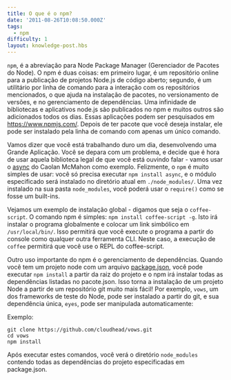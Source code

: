 ```yaml
---
title: O que é o npm?
date: '2011-08-26T10:08:50.000Z'
tags:
  - npm
difficulty: 1
layout: knowledge-post.hbs
---
```


`npm`, é a abreviação para Node Package Manager (Gerenciador de Pacotes do Node). O npm é duas coisas: em primeiro lugar, é um repositório online para a publicação de projetos Node.js de código aberto; segundo, é um utilitário por linha de comando para a interação com os repositórios mencionados, o que ajuda na instalação de pacotes, no versionamento de versões, e no gerenciamento de dependências. Uma infinidade de bibliotecas e aplicativos node.js são publicados no npm e muitos outros são adicionados todos os dias. Essas aplicações podem ser pesquisados ​​em https://www.npmjs.com/. Depois de ter pacote que você deseja instalar, ele pode ser instalado pela linha de comando com apenas um único comando. 

Vamos dizer que você está trabalhando duro um dia, desenvolvendo uma Grande Aplicação. Você se depara com um problema, e decide que é hora de usar aquela biblioteca legal de que você está ouvindo falar - vamos usar o [async](http://github.com/caolan/async) do Caolan McMahon como exemplo. Felizmente, o `npm` é muito simples de usar: você só precisa executar `npm install async`, e o módulo especificado será instalado no diretório atual em `./node_modules/`. Uma vez instalado na sua pasta `node_modules`, você poderá usar o `require()` como se fosse um built-ins.

Vejamos um exemplo de instalação global - digamos que seja o `coffee-script`. O comando npm é simples: `npm install coffee-script -g`. Isto irá instalar o programa globalmente e colocar um link simbólico em `/usr/local/bin/`. Isso permitirá que você execute o programa a partir do console como qualquer outra ferramenta CLI. Neste caso, a execução de `coffee` permitirá que você use o REPL do coffee-script.

Outro uso importante do npm é o gerenciamento de dependências. Quando você tem um projeto node com um arquivo [package.json](/pt-br/knowledge/getting-started/npm/what-is-the-file-package-json), você pode executar `npm install` a partir da raiz do projeto e o npm irá instalar todas as dependências listadas no pacote.json. Isso torna a instalação de um projeto Node a partir de um repositório git muito mais fácil! Por exemplo, `vows`, um dos frameworks de teste do Node, pode ser instalado a partir do git, e sua dependência única, `eyes`, pode ser manipulada automaticamente:

Exemplo:

    git clone https://github.com/cloudhead/vows.git
    cd vows
    npm install

Após executar estes comandos, você verá o diretório `node_modules` contendo todas as dependências do projeto especificadas em package.json.
